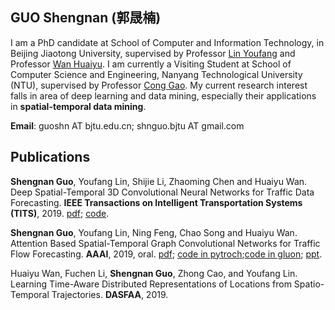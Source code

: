 ## GUO Shengnan (郭晟楠)

I am  a PhD candidate at School of Computer and Information Technology, in Beijing Jiaotong University, supervised by Professor [Lin Youfang](http://faculty.bjtu.edu.cn/7443/) and Professor [Wan Huaiyu](http://faculty.bjtu.edu.cn/8793/). 
I am currently a Visiting Student at School of Computer Science and Engineering, Nanyang Technological University (NTU), supervised by Professor [Cong Gao](https://www.ntu.edu.sg/home/gaocong/).
My current research interest falls in area of deep learning and data mining, especially their applications in **spatial-temporal data mining**.


**Email**:  guoshn AT bjtu.edu.cn; shnguo.bjtu AT gmail.com


## Publications

**Shengnan Guo**, Youfang Lin, Shijie Li, Zhaoming Chen and Huaiyu Wan. Deep Spatial-Temporal 3D Convolutional Neural Networks for Traffic Data Forecasting. **IEEE Transactions on Intelligent Transportation Systems (TITS)**, 2019. [pdf](pdfs/TITS2019-GuoS.pdf); [code](https://github.com/guoshnBJTU/ST3DNet).

**Shengnan Guo**, Youfang Lin, Ning Feng, Chao Song and Huaiyu Wan. Attention Based Spatial-Temporal Graph Convolutional Networks for Traffic Flow Forecasting. **AAAI**, 2019, oral. [pdf](pdfs/AAAI2019-GuoS.2690.pdf); [code in pytroch](https://github.com/guoshnBJTU/ASTGCN-r-pytorch);[code in gluon](https://github.com/guoshnBJTU/ASTGCN); [ppt](https://github.com/guoshnBJTU/ASTGCN/blob/master/papers/ASTGCN_ppt.pdf).

Huaiyu Wan, Fuchen Li, **Shengnan Guo**, Zhong Cao, and Youfang Lin. Learning Time-Aware Distributed Representations of Locations from Spatio-Temporal Trajectories. **DASFAA**, 2019.
